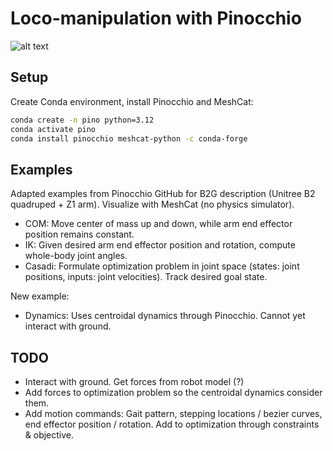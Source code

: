 # Loco-manipulation with Pinocchio

![alt text](image.png)

## Setup

Create Conda environment, install Pinocchio and MeshCat:

```bash
conda create -n pino python=3.12
conda activate pino
conda install pinocchio meshcat-python -c conda-forge
```

## Examples

Adapted examples from Pinocchio GitHub for B2G description (Unitree B2 quadruped + Z1 arm). Visualize with MeshCat (no physics simulator).
- COM: Move center of mass up and down, while arm end effector position remains constant.
- IK: Given desired arm end effector position and rotation, compute whole-body joint angles.
- Casadi: Formulate optimization problem in joint space (states: joint positions, inputs: joint velocities). Track desired goal state.

New example:
- Dynamics: Uses centroidal dynamics through Pinocchio. Cannot yet interact with ground.


## TODO

- Interact with ground. Get forces from robot model (?)
- Add forces to optimization problem so the centroidal dynamics consider them.
- Add motion commands: Gait pattern, stepping locations / bezier curves, end effector position / rotation. Add to optimization through constraints & objective.